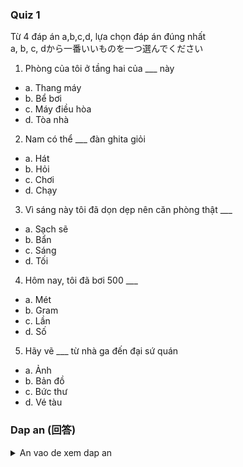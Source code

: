 ### Quiz 1
Từ 4 đáp án a,b,c,d, lựa chọn đáp án đúng nhất\
a, b, c, dから一番いいものを一つ選んでください

1. Phòng của tôi ở tầng hai của ___ này
- a. Thang máy
- b. Bể bơi
- c. Máy điều hòa
- d. Tòa nhà

2. Nam có thể ___ đàn ghita giỏi
- a. Hát
- b. Hỏi
- c. Chơi
- d. Chạy

3. Vì sáng này tôi đã dọn dẹp nên căn phòng thật ___
- a. Sạch sẽ
- b. Bẩn
- c. Sáng
- d. Tối

4. Hôm nay, tôi đã bơi 500 ___
- a. Mét
- b. Gram
- c. Lần
- d. Số

5. Hãy vẽ ___ từ nhà ga đến đại sứ quán
- a. Ảnh
- b. Bản đồ
- c. Bức thư
- d. Vé tàu

### Dap an (回答)

<details>
	<summary>An vao de xem dap an</summary>

- 1 : a
- 2 : b
- 3 : a
- 4 : c
- 5 : a

```python
1. Phòng của tôi ở tầng hai của ___ này
- a. Thang máy (エレベーター)
- b. Bể bơi (プール)
- c. Máy điều hòa (エアコン)
- d. Tòa nhà (アパート)
私の部屋はこのアパートの二階です。
部屋：Phòng
二階：Tầng hai (Hai: 二)

2. Nam có thể ___ đàn ghita giỏi
- a. Hát (歌う)
- b. Hỏi (聞く)
- c. Chơi (弾く・遊ぶ)
- d. Chạy (走る)
Namさんはギターを上手に弾きます。
ギター：Đàn ghita (Đàn ...)
上手：Giỏi


3. Vì sáng này tôi đã dọn dẹp nên căn phòng thật ___
- a. Sạch sẽ (綺麗)
- b. Bẩn (汚い)
- c. Sáng (明るい・朝)
- d. Tối (暗い・夕方・晩)
今朝掃除したから部屋は綺麗です。
今朝：Sáng nay
掃除：Dọn dẹp
(A) から (B)：Vì (A) nên (B)

4. Hôm nay, tôi đã bơi 500 ___
- a. Mét (メートル)
- b. Gram (グラム)
- c. Lần (度)
- d. Số (番、数)
今日は500メートル泳ぎました。
今日：Hôm nay
泳ぐ：Bơi

5. Hãy vẽ ___ từ nhà ga đến đại sứ quán
- a. Ảnh (写真)
- b. Bản đồ (地図)
- c. Bức thư (手紙)
- d. Vé tàu (切符)
駅から大使館までの地図を書いてください
駅：Nhà ga
大使館：Đại sứ quán
書く：Vẽ
```

</details>
